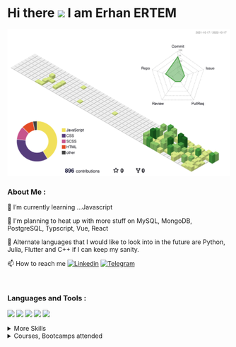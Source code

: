 <h1> Hi there <img src="https://media.giphy.com/media/hvRJCLFzcasrR4ia7z/giphy.gif" width="30px"/> I am Erhan ERTEM </h1> 
  
![](./profile-3d-contrib/profile-green-animate.svg)

### About Me :

🌱 I’m currently learning ...Javascript

🔮 I'm planning to heat up with more stuff on MySQL, MongoDB, PostgreSQL, Typscript, Vue, React 

🎁 Alternate languages that I would like to look into in the future are Python, Julia, Flutter and C++ if I can keep my sanity.

📫 How to reach me [![Linkedin](https://img.shields.io/badge/-&nbsp;-D8E887?style=flat&logo=Linkedin&logoColor=grey)](https://www.linkedin.com/in/erhan-ertem-46ab361a0/) [![Telegram](https://img.shields.io/badge/-&nbsp;-D8E887?style=flat&logo=telegram&logoColor=white)](https://t.me/erhanertem)

&nbsp;

### Languages and Tools :
![](https://img.shields.io/badge/Style-HTML5-informational?style=flat&logo=html5&logoColor=white&color=D8E887)
![](https://img.shields.io/badge/Style-CSS-informational?style=flat&logo=css3&logoColor=white&color=D8E887)
![](https://img.shields.io/badge/Style-Sass-informational?style=flat&logo=Sass&logoColor=white&color=D8E887)
![](https://img.shields.io/badge/Code-JavaScript-informational?style=flat&logo=JavaScript&logoColor=white&color=8CC569)
![](https://img.shields.io/badge/Code-MySQL-informational?style=flat&logo=mysql&logoColor=white&color=8CC569)

<details>
<summary>More Skills</summary>

![](https://img.shields.io/badge/Tool-GitKraken-informational?style=flat&logo=GitKraken&logoColor=white&color=f3b745)
......
</details>

<div max-width="150px" >
<details>
<summary>Courses, Bootcamps attended</summary>

| Course/Bootcamp                                                  | Languages/Frameworks                                                                                                                                                                                                                                                                                                                                                                                                                                                                                                          |
| ----------------------------------------------------------------- | ------------------------------------------------------------------------------------------------------------------------------------------------------------------------------------------------------------------------------------------------------------------------------------------------------------------------------------------------------------------------------------------------------------------------------------------------------------------------------------------------------------------------------ |
| Udemy The Git & Github Bootcamp                                   | ![KRAKEN](https://img.shields.io/badge/GitKraken-179287?style=for-the-badge&logo=GitKraken&logoColor=white) ![github](https://img.shields.io/badge/github-%2324292e.svg?&style=for-the-badge&logo=github&logoColor=white?alt=github)                                                                                                                                                                                                                                                                                           |
| Udemy Build Responsive Real-World Websites with HTML and CSS      | ![HTML5](https://img.shields.io/badge/HTML5-E34F26?style=for-the-badge&logo=html5&logoColor=white) ![CSS3](https://img.shields.io/badge/CSS3-1572B6?style=for-the-badge&logo=css3&logoColor=white) ![JS](https://img.shields.io/badge/JavaScript-323330?style=for-the-badge&logo=javascript&logoColor=F7DF1E)                                                                                                                                                                                                                  |
| Udemy The Complete Sass & SCSS Course From Beginner to Advanced   | ![HTML5](https://img.shields.io/badge/HTML5-E34F26?style=for-the-badge&logo=html5&logoColor=white) ![CSS3](https://img.shields.io/badge/CSS3-1572B6?style=for-the-badge&logo=css3&logoColor=white) ![SASS](https://img.shields.io/badge/Sass-CC6699?style=for-the-badge&logo=sass&logoColor=white)                                                                                                                                                                                                                             |
| Udemy SASS - The Complete SASS Course (CSS Preprocessor)          | ![HTML5](https://img.shields.io/badge/HTML5-E34F26?style=for-the-badge&logo=html5&logoColor=white) ![CSS3](https://img.shields.io/badge/CSS3-1572B6?style=for-the-badge&logo=css3&logoColor=white) ![SASS](https://img.shields.io/badge/Sass-CC6699?style=for-the-badge&logo=sass&logoColor=white)                                                                                                                                                                                                                             |
| Udemy Advanced CSS and Sass Flexbox, Grid, Animations and More!   | ![HTML5](https://img.shields.io/badge/HTML5-E34F26?style=for-the-badge&logo=html5&logoColor=white) ![CSS3](https://img.shields.io/badge/CSS3-1572B6?style=for-the-badge&logo=css3&logoColor=white) ![SASS](https://img.shields.io/badge/Sass-CC6699?style=for-the-badge&logo=sass&logoColor=white)                                                                                                                                                                                                                             |
| Udemy The Complete JavaScript Course 2022 From Zero to Expert!    | ![JS](https://img.shields.io/badge/JavaScript-323330?style=for-the-badge&logo=javascript&logoColor=F7DF1E)                                                                                                                                                                                                                                                                                                                                                                                                                     |
| Udemy The Ultimate MySQL Bootcamp Go from SQL Beginner to Expert  | ![mySQL](https://img.shields.io/badge/MySQL-005C84?style=for-the-badge&logo=mysql&logoColor=white) ![JS](https://img.shields.io/badge/JavaScript-323330?style=for-the-badge&logo=javascript&logoColor=F7DF1E) ![expressJs](https://img.shields.io/badge/Express.js-000000?style=for-the-badge&logo=express&logoColor=white) ![HTML5](https://img.shields.io/badge/HTML5-E34F26?style=for-the-badge&logo=html5&logoColor=white) ![CSS3](https://img.shields.io/badge/CSS3-1572B6?style=for-the-badge&logo=css3&logoColor=white) |
| Udemy Node.js, Express, MongoDB & More The Complete Bootcamp 2022 | ![MongoDB](https://img.shields.io/badge/MongoDB-4EA94B?style=for-the-badge&logo=mongodb&logoColor=white) ![nodeJS](https://img.shields.io/badge/Node.js-339933?style=for-the-badge&logo=nodedotjs&logoColor=white) ![JS](https://img.shields.io/badge/JavaScript-323330?style=for-the-badge&logo=javascript&logoColor=F7DF1E) ![expressJs](https://img.shields.io/badge/Express.js-000000?style=for-the-badge&logo=express&logoColor=white)                                                                                    |
......
</details>
</div>

<!--
**erhanertem/erhanertem** is a ✨ _special_ ✨ repository because its `README.md` (this file) appears on your GitHub profile.

Here are some ideas to get you started:

- 🔭 I’m currently working on ...
- 🌱 I’m currently learning ...
- 👯 I’m looking to collaborate on ...
- 🤔 I’m looking for help with ...
- 💬 Ask me about ...
- 📫 How to reach me: ...
- 😄 Pronouns: ...
- ⚡ Fun fact: ...
-->
